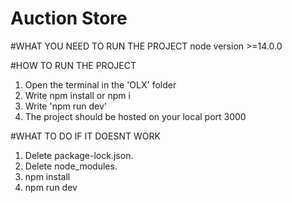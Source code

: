 # Auction Store

#WHAT YOU NEED TO RUN THE PROJECT
node version >=14.0.0

#HOW TO RUN THE PROJECT

1. Open the terminal in the 'OLX' folder
2. Write npm install or npm i
3. Write 'npm run dev'
4. The project should be hosted on your local port 3000


#WHAT TO DO IF IT DOESNT WORK

1. Delete package-lock.json.
2. Delete node_modules.
3. npm install
4. npm run dev
